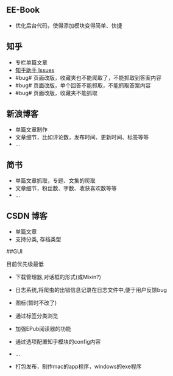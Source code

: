 ## EE-Book
* 优化后台代码，使得添加模块变得简单、快捷

## 知乎
 
* 专栏单篇文章
* [知乎助手 Issues](https://github.com/YaoZeyuan/ZhihuHelp/issues)
* #bug# 页面改版，收藏夹也不能爬取了，不能抓取到答案内容
* #bug# 页面改版，单个回答不能抓取，不能抓取答案内容
* #bug# 页面改版，收藏夹不能抓取


## 新浪博客

* 单篇文章制作
* 文章细节，比如评论数，发布时间、更新时间、标签等等
* ...
 
## 简书

* 单篇文章抓取，专题、文集的爬取
* 文章细节，粉丝数、字数、收获喜欢数等等
* ...

## CSDN 博客

* 单篇文章
* 支持分类, 存档类型

##GUI

目前优先级最低

* 下载管理器,对话框的形式(或Mixin?)
* 日志系统,将爬虫的出错信息记录在日志文件中,便于用户反馈bug
* 图标(暂时不改了)
* 通过标签分类浏览
* 加强EPub阅读器的功能
* 通过选项配置知乎模块的config内容
* ...

* 打包发布，制作mac的app程序，windows的exe程序
